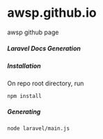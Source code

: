 # awsp.github.io
awsp github page




##### Laravel Docs Generation
##### Installation 
On repo root directory, run 
```
npm install
```

##### Generating
```
node laravel/main.js
```